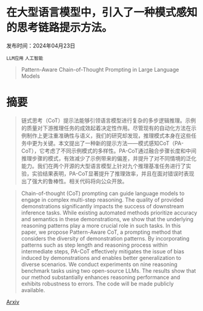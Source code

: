 # 在大型语言模型中，引入了一种模式感知的思考链路提示方法。

发布时间：2024年04月23日

`LLM应用` `人工智能`

> Pattern-Aware Chain-of-Thought Prompting in Large Language Models

# 摘要

> 链式思考（CoT）提示法能够引领语言模型进行复杂的多步逻辑推理。示例的质量对下游推理任务的成效起着决定性作用。尽管现有的自动化方法在示例制作上更注重准确性与语义，我们的研究却发现，推理模式本身在这些任务中更为关键。本文提出了一种新的提示方法——模式感知CoT（PA-CoT），它考虑了不同示例模式的多样性。PA-CoT通过融合步骤长度和中间推理步骤的模式，有效减少了示例带来的偏差，并提升了对不同情境的泛化能力。我们在两个开源的大型语言模型上针对九个推理基准任务进行了实验，实验结果表明，PA-CoT显著提升了推理效率，并且在面对错误时表现出了强大的鲁棒性。相关代码将向公众开放。

> Chain-of-thought (CoT) prompting can guide language models to engage in complex multi-step reasoning. The quality of provided demonstrations significantly impacts the success of downstream inference tasks. While existing automated methods prioritize accuracy and semantics in these demonstrations, we show that the underlying reasoning patterns play a more crucial role in such tasks. In this paper, we propose Pattern-Aware CoT, a prompting method that considers the diversity of demonstration patterns. By incorporating patterns such as step length and reasoning process within intermediate steps, PA-CoT effectively mitigates the issue of bias induced by demonstrations and enables better generalization to diverse scenarios. We conduct experiments on nine reasoning benchmark tasks using two open-source LLMs. The results show that our method substantially enhances reasoning performance and exhibits robustness to errors. The code will be made publicly available.

[Arxiv](https://arxiv.org/abs/2404.14812)